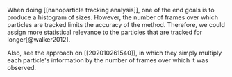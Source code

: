 When doing [[nanoparticle tracking analysis]], one of the end goals is to produce a histogram of sizes. However, the number of frames over which particles are tracked limits the accuracy of the method. Therefore, we could assign more statistical relevance to the particles that are tracked for longer[@walker2012]. 

Also, see the approach on [[202010261540]], in which they simply multiply each particle's information by the number of frames over which it was observed. 